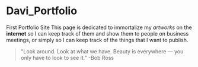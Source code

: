 # Davi_Portfolio
First Portfolio Site
This page is dedicated to immortalize my *artworks* on the **internet** so I can keep track of them and show them to people on business meetings, or simply so I can keep track of the things that I want to publish. 
>"Look around. Look at what we have. Beauty is everywhere — you only have to look to see it." -Bob Ross
